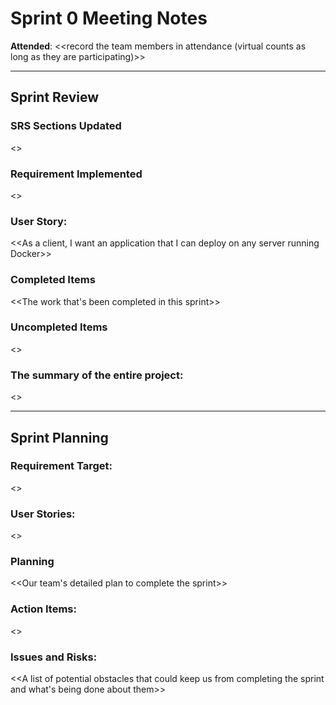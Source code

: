 # Sprint 0 Meeting Notes


**Attended**: <<record the team members in attendance (virtual counts as long as they are participating)>>

***

## Sprint Review



### SRS Sections Updated

<<List any SRS sections that were updated in the last sprint>>

### Requirement Implemented

<<The corresponding SRS requirement that the team completed in the last sprint>>

###  User Story:

<<As a client, I want an application that I can deploy on any server running Docker>>

### Completed Items

<<The work that's been completed in this sprint>>

### Uncompleted Items

<<The work that has not been completed in this sprint>>

### The summary of the entire project:

<<A general overview of the entire project>>

***

## Sprint Planning

### Requirement Target:

<<The corresponding SRS requirement that our team will be complete in next sprint>>

### User Stories:

<<Corresponding User Stories>>

### Planning

<<Our team's detailed plan to complete the sprint>>

### Action Items:

<<A list of things that need to happen in our for our team to complete the sprint>>

### Issues and Risks:

<<A list of potential obstacles that could keep us from completing the sprint and what's being done about them>>
